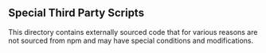 ## Special Third Party Scripts
This directory contains externally sourced code that for various reasons are not sourced from npm and may have
special conditions and modifications.